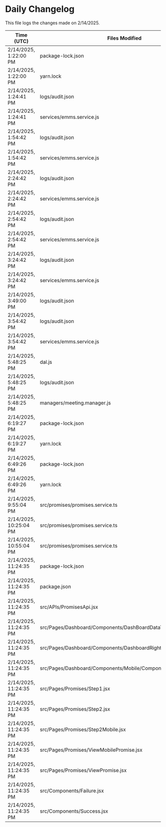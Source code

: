 # Daily Changelog

This file logs the changes made on 2/14/2025.

| Time (UTC)             | Files Modified                    | Changes (Addition/Deletion) |
|------------------------|-----------------------------------|-----------------------------|
| 2/14/2025, 1:22:00 PM | package-lock.json | 0 Additions & 7 Deletions |
| 2/14/2025, 1:22:00 PM | yarn.lock | 0 Additions & 5 Deletions |
| 2/14/2025, 1:24:41 PM | logs/audit.json | 15 Additions & 15 Deletions|
| 2/14/2025, 1:24:41 PM | services/emms.service.js | 1 Additions & 0 Deletions|
| 2/14/2025, 1:54:42 PM | logs/audit.json | 15 Additions & 15 Deletions|
| 2/14/2025, 1:54:42 PM | services/emms.service.js | 1 Additions & 0 Deletions|
| 2/14/2025, 2:24:42 PM | logs/audit.json | 15 Additions & 15 Deletions|
| 2/14/2025, 2:24:42 PM | services/emms.service.js | 1 Additions & 0 Deletions|
| 2/14/2025, 2:54:42 PM | logs/audit.json | 15 Additions & 15 Deletions|
| 2/14/2025, 2:54:42 PM | services/emms.service.js | 1 Additions & 0 Deletions|
| 2/14/2025, 3:24:42 PM | logs/audit.json | 15 Additions & 15 Deletions|
| 2/14/2025, 3:24:42 PM | services/emms.service.js | 1 Additions & 0 Deletions|
| 2/14/2025, 3:49:00 PM | logs/audit.json | 5 Additions & 5 Deletions|
| 2/14/2025, 3:54:42 PM | logs/audit.json | 15 Additions & 15 Deletions|
| 2/14/2025, 3:54:42 PM | services/emms.service.js | 1 Additions & 0 Deletions|
| 2/14/2025, 5:48:25 PM | dal.js | 383 Additions & 195 Deletions|
| 2/14/2025, 5:48:25 PM | logs/audit.json | 5 Additions & 5 Deletions|
| 2/14/2025, 5:48:25 PM | managers/meeting.manager.js | 53 Additions & 52 Deletions|
| 2/14/2025, 6:19:27 PM | package-lock.json | 0 Additions & 7 Deletions|
| 2/14/2025, 6:19:27 PM | yarn.lock | 0 Additions & 5 Deletions|
| 2/14/2025, 6:49:26 PM | package-lock.json | 0 Additions & 7 Deletions|
| 2/14/2025, 6:49:26 PM | yarn.lock | 0 Additions & 5 Deletions|
| 2/14/2025, 9:55:04 PM | src/promises/promises.service.ts | 18 Additions & 3 Deletions|
| 2/14/2025, 10:25:04 PM | src/promises/promises.service.ts | 18 Additions & 3 Deletions|
| 2/14/2025, 10:55:04 PM | src/promises/promises.service.ts | 18 Additions & 3 Deletions|
| 2/14/2025, 11:24:35 PM | package-lock.json | 17 Additions & 0 Deletions|
| 2/14/2025, 11:24:35 PM | package.json | 1 Additions & 0 Deletions|
| 2/14/2025, 11:24:35 PM | src/APIs/PromisesApi.jsx | 56 Additions & 1 Deletions|
| 2/14/2025, 11:24:35 PM | src/Pages/Dashboard/Components/DashBoardDataTable.jsx | 2 Additions & 0 Deletions|
| 2/14/2025, 11:24:35 PM | src/Pages/Dashboard/Components/DashboardRightUI.jsx | 1 Additions & 1 Deletions|
| 2/14/2025, 11:24:35 PM | src/Pages/Dashboard/Components/Mobile/Components/MobileTable.jsx | 8 Additions & 4 Deletions|
| 2/14/2025, 11:24:35 PM | src/Pages/Promises/Step1.jsx | 5 Additions & 1 Deletions|
| 2/14/2025, 11:24:35 PM | src/Pages/Promises/Step2.jsx | 99 Additions & 105 Deletions|
| 2/14/2025, 11:24:35 PM | src/Pages/Promises/Step2Mobile.jsx | 55 Additions & 37 Deletions|
| 2/14/2025, 11:24:35 PM | src/Pages/Promises/ViewMobilePromise.jsx | 8 Additions & 1 Deletions|
| 2/14/2025, 11:24:35 PM | src/Pages/Promises/ViewPromise.jsx | 206 Additions & 204 Deletions|
| 2/14/2025, 11:24:35 PM | src/Components/Failure.jsx | 0 Additions & 0 Deletions|
| 2/14/2025, 11:24:35 PM | src/Components/Success.jsx | 0 Additions & 0 Deletions|
